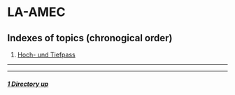 # LA-AMEC

Indexes of topics (chronogical order)
-------------------------------------

1. [Hoch- und Tiefpass](./HochTiefpass.md) 

----
----

##### [1 Directory up](./../README.md)